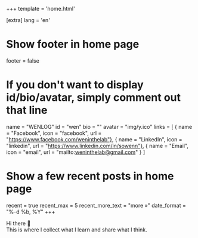 +++
template = 'home.html'

[extra]
lang = 'en'

# Show footer in home page
footer = false

# If you don't want to display id/bio/avatar, simply comment out that line
name = "WENLOG"
id = "wen"
bio = ""
avatar = "img/y.ico"
links = [
    { name = "Facebook", icon = "facebook", url = "https://www.facebook.com/weninthelab"},
    { name = "LinkedIn", icon = "linkedin", url = "https://www.linkedin.com/in/sowenn"},
    { name = "Email", icon = "email", url = "mailto:weninthelab@gmail.com" }
]

# Show a few recent posts in home page
recent = true
recent_max = 5
recent_more_text = "more »"
date_format = "%-d %b, %Y"
+++

Hi there 👋  
This is where I collect what I learn and share what I think.
